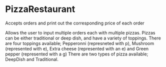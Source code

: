 # PizzaRestaurant
Accepts orders and print out the corresponding price of each order

Allows the user to input multiple orders each with multiple pizzas. Pizzas can be either traditional or deep dish, and have a variety of toppings.
There are four toppings available; Pepperonni (represneted with p), Mushroom (represented with e), Extra cheese (represented with an e) and Green pepper (represented with a g)
There are two types of pizza available; DeepDish and Traditional.
